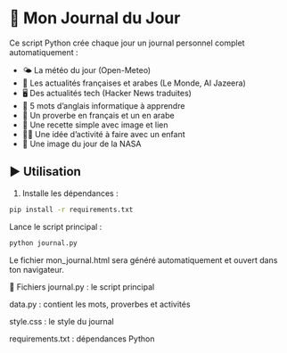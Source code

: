 # 📰 Mon Journal du Jour

Ce script Python crée chaque jour un journal personnel complet automatiquement :

- 🌤️ La météo du jour (Open-Meteo)
- 📰 Les actualités françaises et arabes (Le Monde, Al Jazeera)
- 🖥️ Des actualités tech (Hacker News traduites)
- 🎯 5 mots d’anglais informatique à apprendre
- 📘 Un proverbe en français et un en arabe
- 🥗 Une recette simple avec image et lien
- 👩‍👧 Une idée d’activité à faire avec un enfant
- 🌌 Une image du jour de la NASA

## ▶️ Utilisation

1. Installe les dépendances :

```bash
pip install -r requirements.txt
```
Lance le script principal :

```bash
python journal.py
```
Le fichier mon_journal.html sera généré automatiquement et ouvert dans ton navigateur.

📁 Fichiers
journal.py : le script principal

data.py : contient les mots, proverbes et activités

style.css : le style du journal

requirements.txt : dépendances Python
